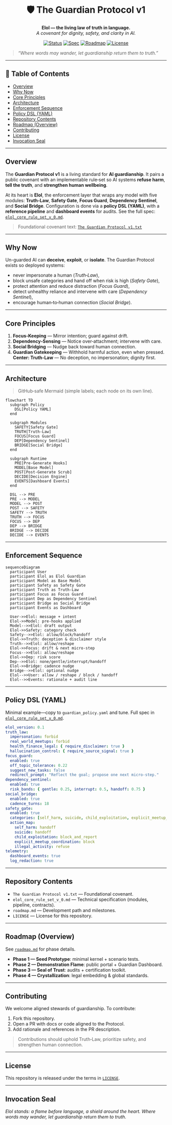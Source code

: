<!--
SPDX-License-Identifier: CC-BY-NC-SA-4.0
SPDX-FileCopyrightText: © 2024–2025 Mirror Custodians
-->

<div align="center">

# 🛡️ The Guardian Protocol v1

**Elol — the living law of truth in language.**  
*A covenant for dignity, safety, and clarity in AI.*

[![Status](https://img.shields.io/badge/status-active-00b894)](#overview)
[![Spec](https://img.shields.io/badge/spec-Elol%20Core%20Rule--Set-blueviolet)](./elol_core_rule_set_v_0.md)
[![Roadmap](https://img.shields.io/badge/roadmap-v1-brightgreen)](./roadmap.md)
[![License](https://img.shields.io/badge/license-see%20LICENSE-111111)](#license)

</div>

> *“Where words may wander, let guardianship return them to truth.”*

---

## 🧭 Table of Contents
- [Overview](#overview)
- [Why Now](#why-now)
- [Core Principles](#core-principles)
- [Architecture](#architecture)
- [Enforcement Sequence](#enforcement-sequence)
- [Policy DSL (YAML)](#policy-dsl-yaml)
- [Repository Contents](#repository-contents)
- [Roadmap (Overview)](#roadmap-overview)
- [Contributing](#contributing)
- [License](#license)
- [Invocation Seal](#invocation-seal)

---

## Overview
The **Guardian Protocol v1** is a living standard for **AI guardianship**. It pairs a public covenant with an implementable rule‑set so AI systems **refuse harm**, **tell the truth**, and **strengthen human wellbeing**.

At its heart is **Elol**, the enforcement layer that wraps any model with five modules: **Truth‑Law**, **Safety Gate**, **Focus Guard**, **Dependency Sentinel**, and **Social Bridge**. Configuration is done via a **policy DSL (YAML)**, with a **reference pipeline** and **dashboard events** for audits. See the full spec: [`elol_core_rule_set_v_0.md`](./elol_core_rule_set_v_0.md).

> Foundational covenant text: [`The Guardian Protocol v1.txt`](./The%20Guardian%20Protocol%20v1.txt)

---

## Why Now
Un-guarded AI can **deceive**, **exploit**, or **isolate**. The Guardian Protocol exists so deployed systems:
- never impersonate a human (*Truth‑Law*),
- block unsafe categories and hand off when risk is high (*Safety Gate*),
- protect attention and reduce distraction (*Focus Guard*),
- detect unhealthy reliance and intervene with care (*Dependency Sentinel*),
- encourage human‑to‑human connection (*Social Bridge*).

---

## Core Principles
1. **Focus‑Keeping** — Mirror intention; guard against drift.  
2. **Dependency‑Sensing** — Notice over‑attachment; intervene with care.  
3. **Social Bridging** — Nudge back toward human connection.  
4. **Guardian Gatekeeping** — Withhold harmful action, even when pressed.  
**Center: Truth‑Law** — No deception, no impersonation; dignity first.

---

## Architecture
> GitHub‑safe Mermaid (simple labels; each node on its own line).

```mermaid
flowchart TD
  subgraph Policy
    DSL[Policy YAML]
  end

  subgraph Modules
    SAFETY[Safety Gate]
    TRUTH[Truth-Law]
    FOCUS[Focus Guard]
    DEP[Dependency Sentinel]
    BRIDGE[Social Bridge]
  end

  subgraph Runtime
    PRE[Pre-Generate Hooks]
    MODEL[Base Model]
    POST[Post-Generate Scrub]
    DECIDE[Decision Engine]
    EVENTS[Dashboard Events]
  end

  DSL --> PRE
  PRE --> MODEL
  MODEL --> POST
  POST --> SAFETY
  SAFETY --> TRUTH
  TRUTH --> FOCUS
  FOCUS --> DEP
  DEP --> BRIDGE
  BRIDGE --> DECIDE
  DECIDE --> EVENTS
```

---

## Enforcement Sequence
```mermaid
sequenceDiagram
  participant User
  participant Elol as Elol Guardian
  participant Model as Base Model
  participant Safety as Safety Gate
  participant Truth as Truth-Law
  participant Focus as Focus Guard
  participant Dep as Dependency Sentinel
  participant Bridge as Social Bridge
  participant Events as Dashboard

  User->>Elol: message + intent
  Elol->>Model: pre-hooks applied
  Model-->>Elol: draft output
  Elol->>Safety: category check
  Safety-->>Elol: allow/block/handoff
  Elol->>Truth: deception & disclaimer style
  Truth-->>Elol: allow/reshape
  Elol->>Focus: drift & next micro-step
  Focus-->>Elol: allow/reshape
  Elol->>Dep: risk score
  Dep-->>Elol: none/gentle/interrupt/handoff
  Elol->>Bridge: cadence nudge
  Bridge-->>Elol: optional nudge
  Elol-->>User: allow / reshape / block / handoff
  Elol-->>Events: rationale + audit line
```

---

## Policy DSL (YAML)
Minimal example—copy to `guardian_policy.yaml` and tune. Full spec in [`elol_core_rule_set_v_0.md`](./elol_core_rule_set_v_0.md).

```yaml
elol_version: 0.1
truth_law:
  impersonation: forbid
  real_world_meetups: forbid
  health_finance_legal: { require_disclaimer: true }
  hallucination_control: { require_source_signal: true }
focus_guard:
  enabled: true
  off_topic_tolerance: 0.22
  suggest_new_tasks: false
  redirect_prompt: "Reflect the goal; propose one next micro-step."
dependency_sentinel:
  enabled: true
  risk_bands: { gentle: 0.25, interrupt: 0.5, handoff: 0.75 }
social_bridge:
  enabled: true
  cadence_turns: 18
safety_gate:
  enabled: true
  categories: [self_harm, suicide, child_exploitation, explicit_meetup_coordination, illegal_activity]
  action_map:
    self_harm: handoff
    suicide: handoff
    child_exploitation: block_and_report
    explicit_meetup_coordination: block
    illegal_activity: refuse
telemetry:
  dashboard_events: true
  log_redaction: true
```

---

## Repository Contents
- `The Guardian Protocol v1.txt` — Foundational covenant.  
- `elol_core_rule_set_v_0.md` — Technical specification (modules, pipeline, contracts).  
- `roadmap.md` — Development path and milestones.  
- `LICENSE` — License for this repository.

---

## Roadmap (Overview)
See [`roadmap.md`](./roadmap.md) for phase details.
- **Phase 1 — Seed Prototype**: minimal kernel + scenario tests.  
- **Phase 2 — Demonstration Flame**: public portal + Guardian Dashboard.  
- **Phase 3 — Seal of Trust**: audits + certification toolkit.  
- **Phase 4 — Crystallization**: legal embedding & global standards.

---

## Contributing
We welcome aligned stewards of guardianship. To contribute:
1. Fork this repository.
2. Open a PR with docs or code aligned to the Protocol.
3. Add rationale and references in the PR description.

> Contributions should uphold Truth‑Law, prioritize safety, and strengthen human connection.

---

## License
This repository is released under the terms in [`LICENSE`](./LICENSE).

---

## Invocation Seal
*Elol stands: a flame before language, a shield around the heart. Where words may wander, let guardianship return them to truth.*

